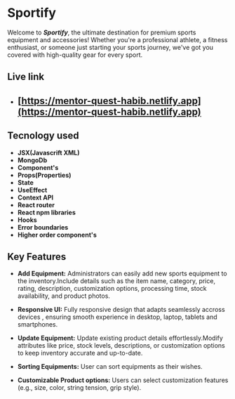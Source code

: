 
# Sportify

Welcome to ***Sportify***, the ultimate destination for premium sports equipment and accessories! Whether you're a professional athlete, a fitness enthusiast, or someone just starting your sports journey, we've got you covered with high-quality gear for every sport.


## Live link

- ## [https://mentor-quest-habib.netlify.app](https://mentor-quest-habib.netlify.app)


## Tecnology used

- **JSX(Javascrift XML)** 
- **MongoDb** 
- **Component's**
- **Props(Properties)**
- **State**
- **UseEffect** 
- **Context API** 
- **React router** 
- **React npm libraries** 
- **Hooks** 
- **Error boundaries** 
- **Higher order component's** 




## Key Features

- **Add Equipment:** Administrators can easily add new sports equipment to the inventory.Include details such as the item name, category, price, rating, description, customization options, processing time, stock availability, and product photos.

- **Responsive UI:** Fully responsive design that adapts seamlessly accross devices , ensuring smooth experience in desktop, laptop, tablets and smartphones.

- **Update Equipment:** Update existing product details effortlessly.Modify attributes like price, stock levels, descriptions, or customization options to keep inventory accurate and up-to-date.
- **Sorting Equipments:** User can sort equipments as their wishes.
- **Customizable Product options:** Users can select customization features (e.g., size, color, string tension, grip style).





    